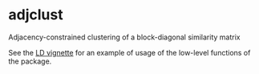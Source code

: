 # adjclust

Adjacency-constrained clustering of a block-diagonal similarity matrix

See the [LD vignette](vignettes/adjclust-LD.Rmd) for an example of usage of the low-level functions of the package.
